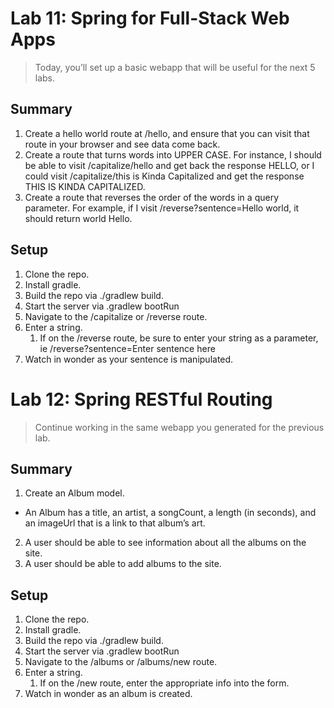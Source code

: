 # Lab 11: Spring for Full-Stack Web Apps
> Today, you’ll set up a basic webapp that will be useful for the next 5 labs.

## Summary
1. Create a hello world route at /hello, and ensure that you can visit that route in your browser and see data come back.
2. Create a route that turns words into UPPER CASE. For instance, I should be able to visit /capitalize/hello and get back the response HELLO, or I could visit /capitalize/this is Kinda Capitalized and get the response THIS IS KINDA CAPITALIZED.
3. Create a route that reverses the order of the words in a query parameter. For example, if I visit /reverse?sentence=Hello world, it should return world Hello.

## Setup
1. Clone the repo.
2. Install gradle.
3. Build the repo via ./gradlew build.
4. Start the server via .gradlew bootRun
5. Navigate to the /capitalize or /reverse route.
6. Enter a string.
    1. If on the /reverse route, be sure to enter your string as a parameter, ie /reverse?sentence=Enter sentence here
7. Watch in wonder as your sentence is manipulated.


# Lab 12: Spring RESTful Routing
> Continue working in the same webapp you generated for the previous lab.

## Summary
1. Create an Album model.
  * An Album has a title, an artist, a songCount, a length (in seconds), and an imageUrl that is a link to that album’s art.
2. A user should be able to see information about all the albums on the site.
3. A user should be able to add albums to the site.

## Setup
1. Clone the repo.
2. Install gradle.
3. Build the repo via ./gradlew build.
4. Start the server via .gradlew bootRun
5. Navigate to the /albums or /albums/new route.
6. Enter a string.
    1. If on the /new route, enter the appropriate info into the form.
7. Watch in wonder as an album is created.
